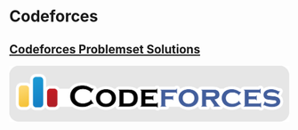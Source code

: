 
# Codeforces

## [Codeforces Problemset Solutions](Problemset/README.md)

![Codeforces](Codeforces.png)